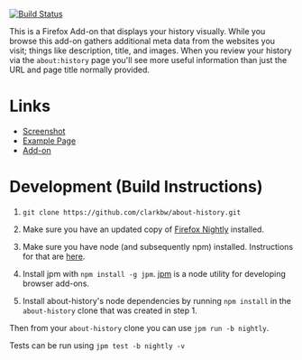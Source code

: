 [![Build Status](https://travis-ci.org/erikvold/about-history.png)](https://travis-ci.org/erikvold/about-history)

This is a Firefox Add-on that displays your history visually.  While you browse this add-on gathers additional meta data from the websites you visit; things like description, title, and images.  When you review your history via the `about:history` page you'll see more useful information than just the URL and page title normally provided.

# Links

* [Screenshot](http://cl.ly/image/0g2W1Z353A0w)
* [Example Page](https://rawgithub.com/clarkbw/about-history/master/chrome/content/history.html)
* [Add-on](https://addons.mozilla.org/firefox/addon/about-history/)


# Development (Build Instructions)

1. `git clone https://github.com/clarkbw/about-history.git`

2. Make sure you have an updated copy of [Firefox Nightly](https://nightly.mozilla.org/) installed.

3. Make sure you have node (and subsequently npm) installed. Instructions for that are [here](http://nodejs.org/download/).

4. Install jpm with `npm install -g jpm`. [jpm](https://www.npmjs.org/package/jpm) is a node utility for developing browser add-ons.

5. Install about-history's node dependencies by running `npm install` in the `about-history` clone that was created in step 1.

Then from your `about-history` clone you can use `jpm run -b nightly`.

Tests can be run using `jpm test -b nightly -v`
